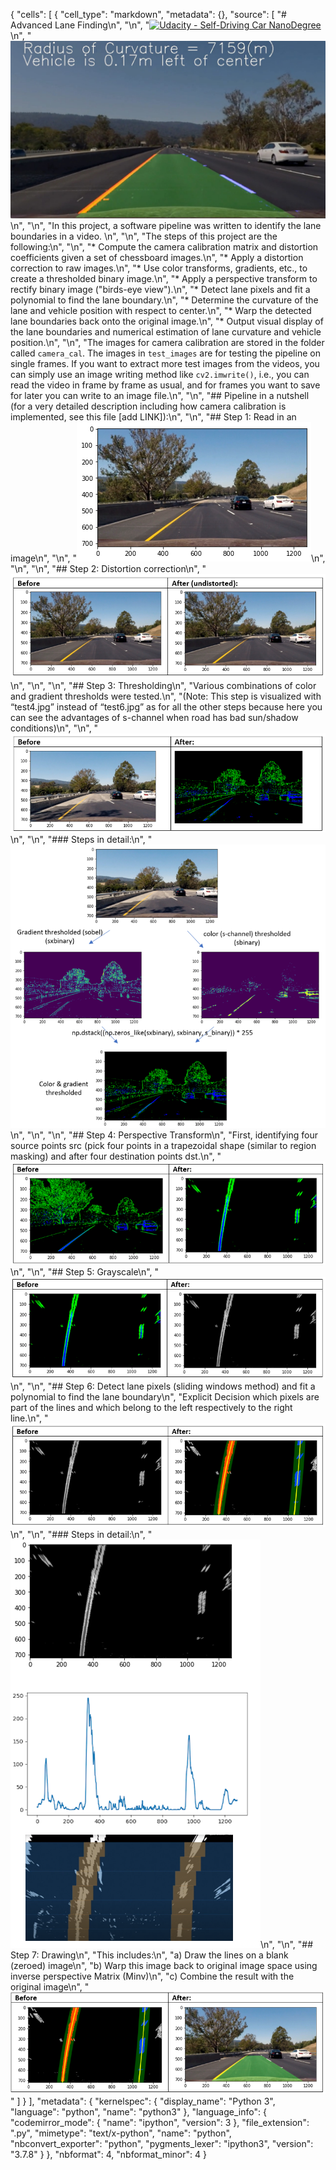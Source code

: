 {
 "cells": [
  {
   "cell_type": "markdown",
   "metadata": {},
   "source": [
    "# Advanced Lane Finding\n",
    "\n",
    "[![Udacity - Self-Driving Car NanoDegree](https://s3.amazonaws.com/udacity-sdc/github/shield-carnd.svg)](http://www.udacity.com/drive)\n",
    "![Lanes Image](./examples/example_output.jpg)\n",
    "\n",
    "In this project, a software pipeline was written to identify the lane boundaries in a video. \n",
    "\n",
    "The steps of this project are the following:\n",
    "\n",
    "* Compute the camera calibration matrix and distortion coefficients given a set of chessboard images.\n",
    "* Apply a distortion correction to raw images.\n",
    "* Use color transforms, gradients, etc., to create a thresholded binary image.\n",
    "* Apply a perspective transform to rectify binary image (\"birds-eye view\").\n",
    "* Detect lane pixels and fit a polynomial to find the lane boundary.\n",
    "* Determine the curvature of the lane and vehicle position with respect to center.\n",
    "* Warp the detected lane boundaries back onto the original image.\n",
    "* Output visual display of the lane boundaries and numerical estimation of lane curvature and vehicle position.\n",
    "\n",
    "The images for camera calibration are stored in the folder called `camera_cal`.  The images in `test_images` are for testing the pipeline on single frames. If you want to extract more test images from the videos, you can simply use an image writing method like `cv2.imwrite()`, i.e., you can read the video in frame by frame as usual, and for frames you want to save for later you can write to an image file.\n",
    "\n",
    "## Pipeline in a nutshell (for a very detailed description including how camera calibration is implemented, see this file [add LINK]):\n",
    "\n",
    "## Step 1: Read in an image\n",
    "\n",
    "![](./output_images/original.png)\n",
    "\n",
    "\n",
    "## Step 2: Distortion correction\n",
    "![](./writeup/1.png)\n",
    "\n",
    "\n",
    "## Step 3: Thresholding\n",
    "Various combinations of color and gradient thresholds were tested.\n",
    "(Note: This step is visualized with “test4.jpg” instead of “test6.jpg” as for all the other steps because here you can see the advantages of s-channel when road has bad sun/shadow conditions)\n",
    "\n",
    "![](./writeup/2.png)\n",
    "\n",
    "### Steps in detail:\n",
    "![](./writeup/3.png)\n",
    "\n",
    "\n",
    "## Step 4: Perspective Transform\n",
    "First, identifying four source points src (pick four points in a trapezoidal shape (similar to region masking) and after four destination points dst.\n",
    "![](./writeup/4.png)\n",
    "\n",
    "## Step 5: Grayscale\n",
    "![](./writeup/5.png)\n",
    "\n",
    "## Step 6: Detect lane pixels (sliding windows method) and fit a polynomial to find the lane boundary\n",
    "Explicit Decision which pixels are part of the lines and which belong to the left respectively to the right line.\n",
    "![](./writeup/6.png)\n",
    "\n",
    "### Steps in detail:\n",
    "![](./writeup/7.png)\n",
    "\n",
    "## Step 7: Drawing\n",
    "This includes:\n",
    "a) Draw the lines on a blank (zeroed) image\n",
    "b) Warp this image back to original image space using inverse perspective Matrix (Minv)\n",
    "c) Combine the result with the original image\n",
    "![](./writeup/8.png)"
   ]
  }
 ],
 "metadata": {
  "kernelspec": {
   "display_name": "Python 3",
   "language": "python",
   "name": "python3"
  },
  "language_info": {
   "codemirror_mode": {
    "name": "ipython",
    "version": 3
   },
   "file_extension": ".py",
   "mimetype": "text/x-python",
   "name": "python",
   "nbconvert_exporter": "python",
   "pygments_lexer": "ipython3",
   "version": "3.7.8"
  }
 },
 "nbformat": 4,
 "nbformat_minor": 4
}
